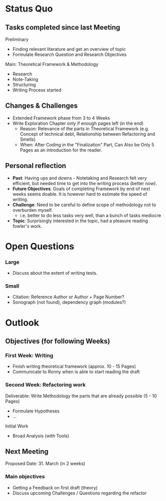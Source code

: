 # Status Quo
## Tasks completed since last Meeting
Preliminary
- Finding relevant literature and get an overview of topic
- Formulate Research Question and Research Objectives

Main: Theoretical Framework & Methodology
- Research
- Note-Taking
- Structuring
- Writing Process started

## Changes & Challenges
- Extended Framework phase from 3 to 4 Weeks
- Write Exploration Chapter only if enough pages left (in the end)
	- Reason: Relevance of the parts in Theoretical Framework (e.g. Concept of technical debt, Relationship between Refactoring and Smells)
	- When: After Coding in the "Finalization" Part, Can Also be Only 5 Pages as an introduction for the reader.

## Personal reflection
- **Past**: Having ups and downs - Notetaking and Research felt very efficient, but needed time to get into the writing process (better now).
- **Future Objectives**: Goals of completing Framework by end of next weeks seems doable. It is however hard to estimate the speed of writing.
- **Challenge**: Need to be careful to define scope of methodology not to overburden myself.
	- i.e. better to do less tasks very well, than a bunch of tasks mediocre
- **Topic**: Surprisingly interested in the topic, had a pleasure reading fowler's work.

# Open Questions
### Large
- Discuss about the extent of writing tests.

### Small
- Citation: Reference Author or Author + Page Number?
- Sonograph (not found), dependency graph (modules?)

# Outlook
## Objectives (for following Weeks)
### First Week: Writing
- Finish writing theoretical framework (approx. 10 - 15 Pages)
- Communicate to Ronny when is able to start reading the draft

### Second Week: Refactoring work
Deliverable: Write Methodology the parts that are already possible (5 - 10 Pages)
- Formulate Hypotheses
- ...

Initial Work
- Broad Analysis (with Tools)

## Next Meeting
Proposed Date: 31. March (in 2 weeks)

### Main objectives
- Getting a Feedback on first draft (theory) 
- Discuss upcoming Challenges / Questions regarding the refactor
